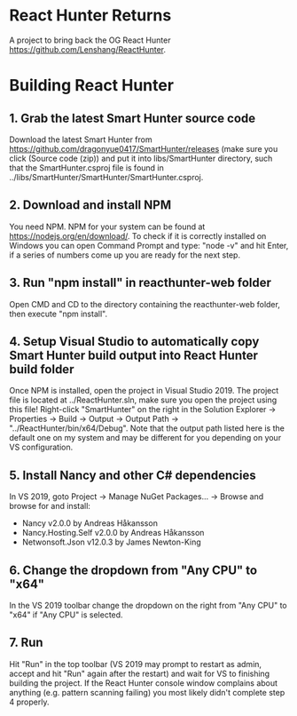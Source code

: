 # React Hunter Returns
A project to bring back the OG React Hunter https://github.com/Lenshang/ReactHunter.

# Building React Hunter

## 1. Grab the latest Smart Hunter source code
Download the latest Smart Hunter from https://github.com/dragonyue0417/SmartHunter/releases (make sure you click (Source code (zip)) and put it into libs/SmartHunter directory, such that the SmartHunter.csproj file is found in ../libs/SmartHunter/SmartHunter/SmartHunter.csproj.

## 2. Download and install NPM
You need NPM. NPM for your system can be found at https://nodejs.org/en/download/. To check if it is correctly installed on Windows you can open Command Prompt and type: "node -v" and hit Enter, if a series of numbers come up you are ready for the next step.

## 3. Run "npm install" in reacthunter-web folder
Open CMD and CD to the directory containing the reacthunter-web folder, then execute "npm install".

## 4. Setup Visual Studio to automatically copy Smart Hunter build output into React Hunter build folder
Once NPM is installed, open the project in Visual Studio 2019. The project file is located at ../ReactHunter.sln, make sure you open the project using this file! Right-click "SmartHunter" on the right in the Solution Explorer -> Properties -> Build -> Output -> Output Path -> "../ReactHunter/bin/x64/Debug". Note that the output path listed here is the default one on my system and may be different for you depending on your VS configuration.

## 5. Install Nancy and other C# dependencies
In VS 2019, goto Project -> Manage NuGet Packages... -> Browse and browse for and install:
  - Nancy v2.0.0 by Andreas Håkansson
  - Nancy.Hosting.Self v2.0.0 by Andreas Håkansson
  - Netwonsoft.Json v12.0.3 by James Newton-King

## 6. Change the dropdown from "Any CPU" to "x64" 
In the VS 2019 toolbar change the dropdown on the right from "Any CPU" to "x64" if "Any CPU" is selected.

## 7. Run
Hit "Run" in the top toolbar (VS 2019 may prompt to restart as admin, accept and hit "Run" again after the restart) and wait for VS to finishing building the project. If the React Hunter console window complains about anything (e.g. pattern scanning failing) you most likely didn't complete step 4 properly.
